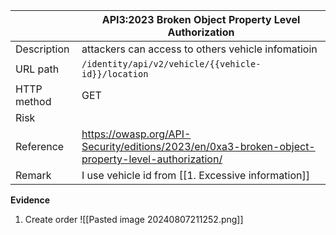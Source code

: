 
|             | API3:2023 Broken Object Property Level Authorization                                             |
| ----------- | ------------------------------------------------------------------------------------------------ |
| Description | attackers can access to others vehicle infomatioin                                               |
| URL path    | `/identity/api/v2/vehicle/{{vehicle-id}}/location`                                               |
| HTTP method | GET                                                                                              |
| Risk        |                                                                                                  |
| Reference   | https://owasp.org/API-Security/editions/2023/en/0xa3-broken-object-property-level-authorization/ |
| Remark      | I use vehicle id from [[1. Excessive information]]                                               |

**Evidence**
1. Create order
   ![[Pasted image 20240807211252.png]]
